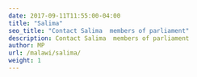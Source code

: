 ```yaml
---
date: 2017-09-11T11:55:00-04:00
title: "Salima"
seo_title: "Contact Salima  members of parliament"
description: Contact Salima  members of parliament
author: MP
url: /malawi/salima/
weight: 1
---
```


